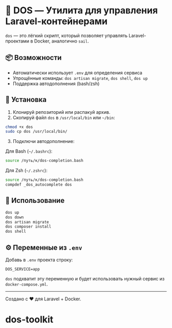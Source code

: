 # 🚀 DOS — Утилита для управления Laravel-контейнерами

`dos` — это лёгкий скрипт, который позволяет управлять Laravel-проектами в Docker, аналогично `sail`.

## 📦 Возможности

- Автоматически использует `.env` для определения сервиса
- Упрощённые команды: `dos artisan migrate`, `dos shell`, `dos up`
- Поддержка автодополнения (bash/zsh)

## 📄 Установка

1. Клонируй репозиторий или распакуй архив.
2. Скопируй файл `dos` в `/usr/local/bin` или `~/bin`:

```bash
chmod +x dos
sudo cp dos /usr/local/bin/
```

3. Подключи автодополнение:

Для Bash (`~/.bashrc`):

```bash
source /путь/к/dos-completion.bash
```

Для Zsh (`~/.zshrc`):

```bash
source /путь/к/dos-completion.bash
compdef _dos_autocomplete dos
```

## 🧠 Использование

```bash
dos up
dos down
dos artisan migrate
dos composer install
dos shell
```

## ⚙️ Переменные из `.env`

Добавь в `.env` проекта строку:

```
DOS_SERVICE=app
```

`dos` подхватит эту переменную и будет использовать нужный сервис из `docker-compose.yml`.

---
Создано с ❤️ для Laravel + Docker.
# dos-toolkit
